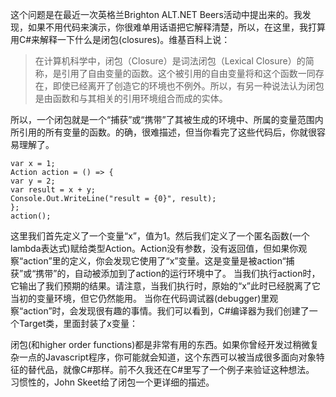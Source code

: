 这个问题是在最近一次英格兰Brighton ALT.NET Beers活动中提出来的。我发现，如果不用代码来演示，你很难单用话语把它解释清楚，所以，在这里，我打算用C#来解释一下什么是闭包(closures)。维基百科上说：
> 在计算机科学中，闭包（Closure）是词法闭包（Lexical Closure）的简称，是引用了自由变量的函数。这个被引用的自由变量将和这个函数一同存在，即使已经离开了创造它的环境也不例外。所以，有另一种说法认为闭包是由函数和与其相关的引用环境组合而成的实体。

所以，一个闭包就是一个“捕获”或“携带”了其被生成的环境中、所属的变量范围内所引用的所有变量的函数。的确，很难描述，但当你看完了这些代码后，你就很容易理解了。

``` 
var x = 1;
Action action = () => {     
var y = 2;     
var result = x + y;     
Console.Out.WriteLine("result = {0}", result);
};
action();
```

这里我们首先定义了一个变量“x”，值为1。然后我们定义了一个匿名函数(一个lambda表达式)赋给类型Action。Action没有参数，没有返回值，但如果你观察“action”里的定义，你会发现它使用了“x”变量。这是变量是被action“捕获”或“携带”的，自动被添加到了action的运行环境中了。
当我们执行action时，它输出了我们预期的结果。请注意，当我们执行时，原始的“x”此时已经脱离了它当初的变量环境，但它仍然能用。
当你在代码调试器(debugger)里观察“action”时，会发现很有趣的事情。我们可以看到，C#编译器为我们创建了一个Target类，里面封装了x变量：

闭包(和higher order functions)都是非常有用的东西。如果你曾经开发过稍微复杂一点的Javascript程序，你可能就会知道，这个东西可以被当成很多面向对象特征的替代品，就像C#那样。前不久我还在C#里写了一个例子来验证这种想法。
习惯性的，John Skeet给了闭包一个更详细的描述。